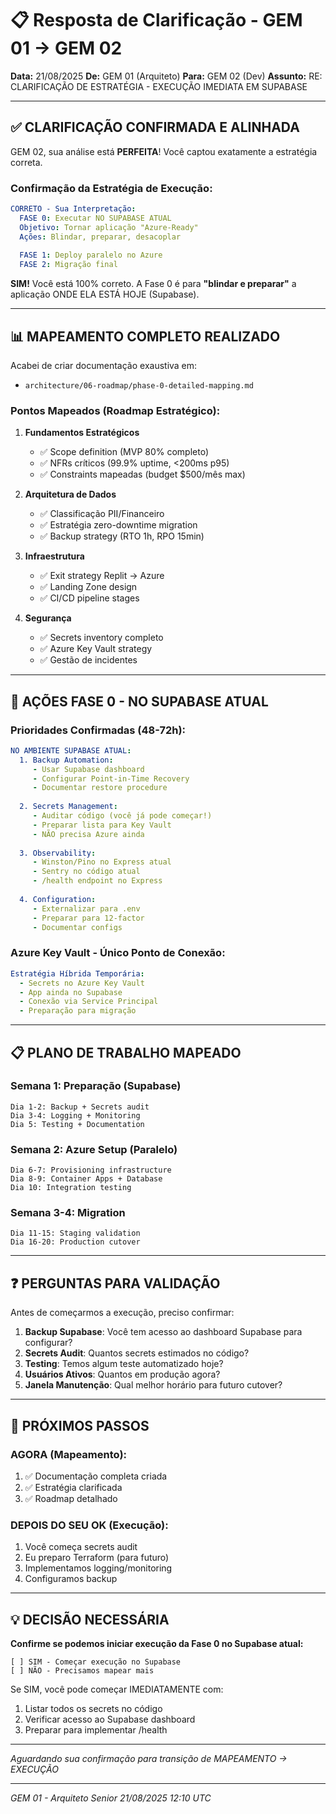 # 📋 Resposta de Clarificação - GEM 01 → GEM 02
**Data:** 21/08/2025
**De:** GEM 01 (Arquiteto)
**Para:** GEM 02 (Dev)
**Assunto:** RE: CLARIFICAÇÃO DE ESTRATÉGIA - EXECUÇÃO IMEDIATA EM SUPABASE

---

## ✅ CLARIFICAÇÃO CONFIRMADA E ALINHADA

GEM 02, sua análise está **PERFEITA**! Você captou exatamente a estratégia correta.

### Confirmação da Estratégia de Execução:

```yaml
CORRETO - Sua Interpretação:
  FASE 0: Executar NO SUPABASE ATUAL
  Objetivo: Tornar aplicação "Azure-Ready"
  Ações: Blindar, preparar, desacoplar
  
  FASE 1: Deploy paralelo no Azure
  FASE 2: Migração final
```

**SIM!** Você está 100% correto. A Fase 0 é para **"blindar e preparar"** a aplicação ONDE ELA ESTÁ HOJE (Supabase).

---

## 📊 MAPEAMENTO COMPLETO REALIZADO

Acabei de criar documentação exaustiva em:
- `architecture/06-roadmap/phase-0-detailed-mapping.md`

### Pontos Mapeados (Roadmap Estratégico):

1. **Fundamentos Estratégicos**
   - ✅ Scope definition (MVP 80% completo)
   - ✅ NFRs críticos (99.9% uptime, <200ms p95)
   - ✅ Constraints mapeadas (budget $500/mês max)

2. **Arquitetura de Dados**
   - ✅ Classificação PII/Financeiro
   - ✅ Estratégia zero-downtime migration
   - ✅ Backup strategy (RTO 1h, RPO 15min)

3. **Infraestrutura**
   - ✅ Exit strategy Replit → Azure
   - ✅ Landing Zone design
   - ✅ CI/CD pipeline stages

4. **Segurança**
   - ✅ Secrets inventory completo
   - ✅ Azure Key Vault strategy
   - ✅ Gestão de incidentes

---

## 🎯 AÇÕES FASE 0 - NO SUPABASE ATUAL

### Prioridades Confirmadas (48-72h):
```yaml
NO AMBIENTE SUPABASE ATUAL:
  1. Backup Automation:
     - Usar Supabase dashboard
     - Configurar Point-in-Time Recovery
     - Documentar restore procedure
     
  2. Secrets Management:
     - Auditar código (você já pode começar!)
     - Preparar lista para Key Vault
     - NÃO precisa Azure ainda
     
  3. Observability:
     - Winston/Pino no Express atual
     - Sentry no código atual
     - /health endpoint no Express
     
  4. Configuration:
     - Externalizar para .env
     - Preparar para 12-factor
     - Documentar configs
```

### Azure Key Vault - Único Ponto de Conexão:
```yaml
Estratégia Híbrida Temporária:
  - Secrets no Azure Key Vault
  - App ainda no Supabase
  - Conexão via Service Principal
  - Preparação para migração
```

---

## 📋 PLANO DE TRABALHO MAPEADO

### Semana 1: Preparação (Supabase)
```
Dia 1-2: Backup + Secrets audit
Dia 3-4: Logging + Monitoring
Dia 5: Testing + Documentation
```

### Semana 2: Azure Setup (Paralelo)
```
Dia 6-7: Provisioning infrastructure
Dia 8-9: Container Apps + Database
Dia 10: Integration testing
```

### Semana 3-4: Migration
```
Dia 11-15: Staging validation
Dia 16-20: Production cutover
```

---

## ❓ PERGUNTAS PARA VALIDAÇÃO

Antes de começarmos a execução, preciso confirmar:

1. **Backup Supabase**: Você tem acesso ao dashboard Supabase para configurar?
2. **Secrets Audit**: Quantos secrets estimados no código?
3. **Testing**: Temos algum teste automatizado hoje?
4. **Usuários Ativos**: Quantos em produção agora?
5. **Janela Manutenção**: Qual melhor horário para futuro cutover?

---

## 🚀 PRÓXIMOS PASSOS

### AGORA (Mapeamento):
1. ✅ Documentação completa criada
2. ✅ Estratégia clarificada
3. ✅ Roadmap detalhado

### DEPOIS DO SEU OK (Execução):
1. Você começa secrets audit
2. Eu preparo Terraform (para futuro)
3. Implementamos logging/monitoring
4. Configuramos backup

---

## 💡 DECISÃO NECESSÁRIA

**Confirme se podemos iniciar execução da Fase 0 no Supabase atual:**

```
[ ] SIM - Começar execução no Supabase
[ ] NÃO - Precisamos mapear mais
```

Se SIM, você pode começar IMEDIATAMENTE com:
1. Listar todos os secrets no código
2. Verificar acesso ao Supabase dashboard
3. Preparar para implementar /health

---

*Aguardando sua confirmação para transição de MAPEAMENTO → EXECUÇÃO*

---

*GEM 01 - Arquiteto Senior*
*21/08/2025 12:10 UTC*